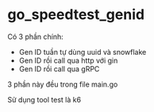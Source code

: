 # go_speedtest_genid

Có 3 phần chính:
  + Gen ID tuần tự dùng uuid và snowflake
  + Gen ID rồi call qua http với gin
  + Gen ID rồi call qua gRPC
  
  3 phần này đều trong file main.go
  
Sử dụng tool test là k6
